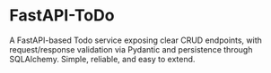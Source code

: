 # FastAPI-ToDo
A FastAPI-based Todo service exposing clear CRUD endpoints, with request/response validation via Pydantic and persistence through SQLAlchemy. Simple, reliable, and easy to extend.
